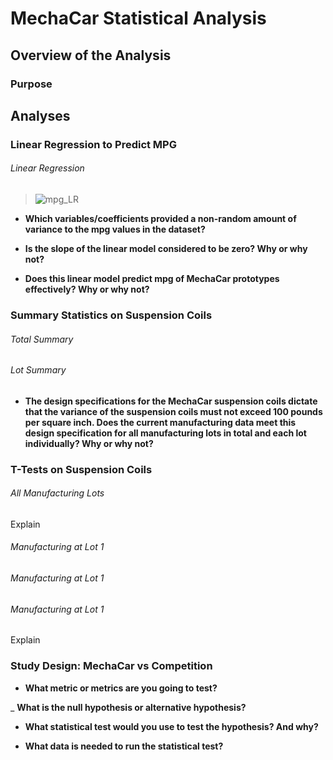 # MechaCar Statistical Analysis

## Overview of the Analysis 

### Purpose


## Analyses

### Linear Regression to Predict MPG

###### Linear Regression
> ![mpg_LR](https://user-images.githubusercontent.com/77405273/118402318-43efdf80-b61e-11eb-84c0-2e6fa2a36ebd.png)

- **Which variables/coefficients provided a non-random amount of variance to the mpg values in the dataset?**



- **Is the slope of the linear model considered to be zero? Why or why not?**



- **Does this linear model predict mpg of MechaCar prototypes effectively? Why or why not?**



### Summary Statistics on Suspension Coils

###### Total Summary
> 

###### Lot Summary
> 

- **The design specifications for the MechaCar suspension coils dictate that the variance of the suspension coils must not exceed 100 pounds per square inch. Does the current manufacturing data meet this design specification for all manufacturing lots in total and each lot individually? Why or why not?**



### T-Tests on Suspension Coils

###### All Manufacturing Lots
> 

Explain

###### Manufacturing at Lot 1
> 
###### Manufacturing at Lot 1
> 
###### Manufacturing at Lot 1
> 

Explain

### Study Design: MechaCar vs Competition

- **What metric or metrics are you going to test?**



_ **What is the null hypothesis or alternative hypothesis?**



- **What statistical test would you use to test the hypothesis? And why?**



- **What data is needed to run the statistical test?**


